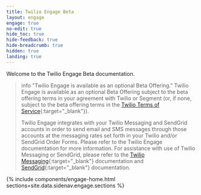 ```yaml
---
title: Twilio Engage Beta
layout: engage
engage: true
no-edit: true
hide_toc: true
hide-feedback: true
hide-breadcrumb: true
hidden: true
landing: true
---
```

Welcome to the Twilio Engage Beta documentation.

> info "Twilio Engage is available as an optional Beta Offering."
> Twilio Engage is available as an optional Beta Offering subject to the beta offering terms in your agreement with Twilio or Segment (or, if none, subject to the beta offering terms in the [Twilio Terms of Service](https://www.twilio.com/legal/tos){:target="_blank"}). 
> 
> Twilio Engage integrates with your Twilio Messaging and SendGrid accounts in order to send email and SMS messages through those accounts at the messaging rates set forth in your Twilio and/or SendGrid Order Forms. Please refer to the Twilio Engage documentation for more information. For assistance with use of Twilio Messaging or SendGrid, please refer to the [Twilio Messaging](https://www.twilio.com/docs/sms){:target="_blank"} documentation and [SendGrid](https://docs.sendgrid.com/){:target="_blank"} documentation.


{% include components/engage-home.html sections=site.data.sidenav.engage.sections %}